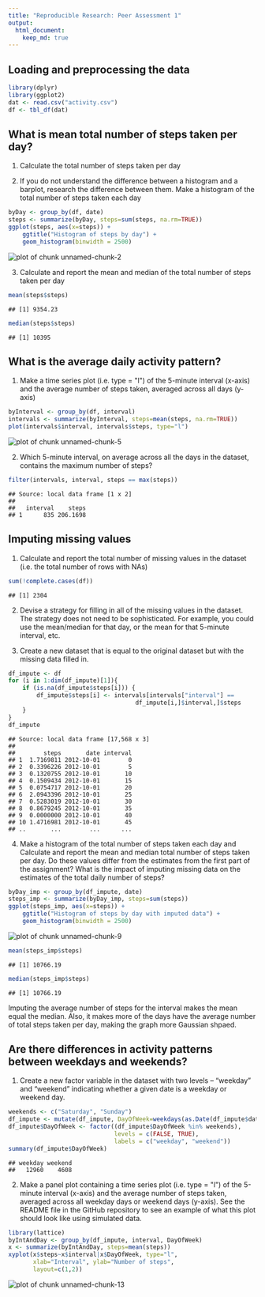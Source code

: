 ```yaml
---
title: "Reproducible Research: Peer Assessment 1"
output: 
  html_document:
    keep_md: true
---
```



## Loading and preprocessing the data

```r
library(dplyr)
library(ggplot2)
dat <- read.csv("activity.csv")
df <- tbl_df(dat)
```

## What is mean total number of steps taken per day?
1. Calculate the total number of steps taken per day

2. If you do not understand the difference between a histogram and a barplot, research the difference between them. Make a histogram of the total number of steps taken each day

```r
byDay <- group_by(df, date)
steps <- summarize(byDay, steps=sum(steps, na.rm=TRUE))
ggplot(steps, aes(x=steps)) + 
    ggtitle("Histogram of steps by day") +
    geom_histogram(binwidth = 2500)
```

![plot of chunk unnamed-chunk-2](figure/unnamed-chunk-2-1.png) 


3. Calculate and report the mean and median of the total number of steps taken per day

```r
mean(steps$steps)
```

```
## [1] 9354.23
```

```r
median(steps$steps)
```

```
## [1] 10395
```


## What is the average daily activity pattern?
1. Make a time series plot (i.e. type = "l") of the 5-minute interval (x-axis) and the average number of steps taken, averaged across all days (y-axis)

```r
byInterval <- group_by(df, interval)
intervals <- summarize(byInterval, steps=mean(steps, na.rm=TRUE))
plot(intervals$interval, intervals$steps, type="l")
```

![plot of chunk unnamed-chunk-5](figure/unnamed-chunk-5-1.png) 

2. Which 5-minute interval, on average across all the days in the dataset, contains the maximum number of steps?

```r
filter(intervals, interval, steps == max(steps))
```

```
## Source: local data frame [1 x 2]
## 
##   interval    steps
## 1      835 206.1698
```

## Imputing missing values
1. Calculate and report the total number of missing values in the dataset (i.e. the total number of rows with NAs)

```r
sum(!complete.cases(df))
```

```
## [1] 2304
```

2. Devise a strategy for filling in all of the missing values in the dataset. The strategy does not need to be sophisticated. For example, you could use the mean/median for that day, or the mean for that 5-minute interval, etc.

3. Create a new dataset that is equal to the original dataset but with the missing data filled in.

```r
df_impute <- df
for (i in 1:dim(df_impute)[1]){
    if (is.na(df_impute$steps[i])) {
        df_impute$steps[i] <- intervals[intervals["interval"] == 
                                    df_impute[i,]$interval,]$steps
    }
}
df_impute
```

```
## Source: local data frame [17,568 x 3]
## 
##        steps       date interval
## 1  1.7169811 2012-10-01        0
## 2  0.3396226 2012-10-01        5
## 3  0.1320755 2012-10-01       10
## 4  0.1509434 2012-10-01       15
## 5  0.0754717 2012-10-01       20
## 6  2.0943396 2012-10-01       25
## 7  0.5283019 2012-10-01       30
## 8  0.8679245 2012-10-01       35
## 9  0.0000000 2012-10-01       40
## 10 1.4716981 2012-10-01       45
## ..       ...        ...      ...
```

4. Make a histogram of the total number of steps taken each day and Calculate and report the mean and median total number of steps taken per day. Do these values differ from the estimates from the first part of the assignment? What is the impact of imputing missing data on the estimates of the total daily number of steps?

```r
byDay_imp <- group_by(df_impute, date)
steps_imp <- summarize(byDay_imp, steps=sum(steps))
ggplot(steps_imp, aes(x=steps)) + 
    ggtitle("Histogram of steps by day with imputed data") +
    geom_histogram(binwidth = 2500)
```

![plot of chunk unnamed-chunk-9](figure/unnamed-chunk-9-1.png) 

```r
mean(steps_imp$steps)
```

```
## [1] 10766.19
```

```r
median(steps_imp$steps)
```

```
## [1] 10766.19
```
Imputing the average number of steps for the interval makes the mean equal the median. Also, it makes more of the days have the average number of total steps taken per day, making the graph more Gaussian shpaed.
## Are there differences in activity patterns between weekdays and weekends?
1. Create a new factor variable in the dataset with two levels – “weekday” and “weekend” indicating whether a given date is a weekday or weekend day.

```r
weekends <- c("Saturday", "Sunday")
df_impute <- mutate(df_impute, DayOfWeek=weekdays(as.Date(df_impute$date)))
df_impute$DayOfWeek <- factor((df_impute$DayOfWeek %in% weekends),
                              levels = c(FALSE, TRUE),
                              labels = c("weekday", "weekend"))
summary(df_impute$DayOfWeek)
```

```
## weekday weekend 
##   12960    4608
```

2. Make a panel plot containing a time series plot (i.e. type = "l") of the 5-minute interval (x-axis) and the average number of steps taken, averaged across all weekday days or weekend days (y-axis). See the README file in the GitHub repository to see an example of what this plot should look like using simulated data.

```r
library(lattice)
byIntAndDay <- group_by(df_impute, interval, DayOfWeek)
x <- summarize(byIntAndDay, steps=mean(steps))
xyplot(x$steps~x$interval|x$DayOfWeek, type="l",
       xlab="Interval", ylab="Number of steps",
       layout=c(1,2))
```

![plot of chunk unnamed-chunk-13](figure/unnamed-chunk-13-1.png) 
